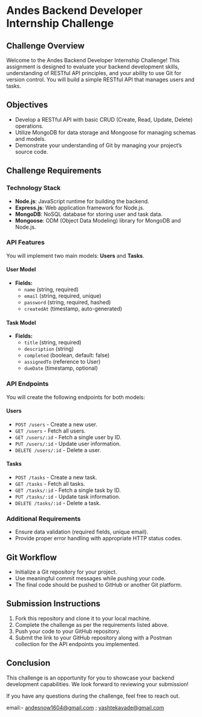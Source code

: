 # Andes Backend Developer Internship Challenge

## Challenge Overview

Welcome to the Andes Backend Developer Internship Challenge! This assignment is designed to evaluate your backend development skills, understanding of RESTful API principles, and your ability to use Git for version control. You will build a simple RESTful API that manages users and tasks.

## Objectives

- Develop a RESTful API with basic CRUD (Create, Read, Update, Delete) operations.
- Utilize MongoDB for data storage and Mongoose for managing schemas and models.
- Demonstrate your understanding of Git by managing your project’s source code.

## Challenge Requirements

### Technology Stack

- **Node.js**: JavaScript runtime for building the backend.
- **Express.js**: Web application framework for Node.js.
- **MongoDB**: NoSQL database for storing user and task data.
- **Mongoose**: ODM (Object Data Modeling) library for MongoDB and Node.js.

### API Features

You will implement two main models: **Users** and **Tasks**.

#### User Model

- **Fields:**
  - `name` (string, required)
  - `email` (string, required, unique)
  - `password` (string, required, hashed)
  - `createdAt` (timestamp, auto-generated)

#### Task Model

- **Fields:**
  - `title` (string, required)
  - `description` (string)
  - `completed` (boolean, default: false)
  - `assignedTo` (reference to User)
  - `dueDate` (timestamp, optional)

### API Endpoints

You will create the following endpoints for both models:

#### Users

- `POST /users` - Create a new user.
- `GET /users` - Fetch all users.
- `GET /users/:id` - Fetch a single user by ID.
- `PUT /users/:id` - Update user information.
- `DELETE /users/:id` - Delete a user.

#### Tasks

- `POST /tasks` - Create a new task.
- `GET /tasks` - Fetch all tasks.
- `GET /tasks/:id` - Fetch a single task by ID.
- `PUT /tasks/:id` - Update task information.
- `DELETE /tasks/:id` - Delete a task.

### Additional Requirements

- Ensure data validation (required fields, unique email).
- Provide proper error handling with appropriate HTTP status codes.

## Git Workflow

- Initialize a Git repository for your project.
- Use meaningful commit messages while pushing your code.
- The final code should be pushed to GitHub or another Git platform.

## Submission Instructions

1. Fork this repository and clone it to your local machine.
2. Complete the challenge as per the requirements listed above.
3. Push your code to your GitHub repository.
4. Submit the link to your GitHub repository along with a Postman collection for the API endpoints you implemented.

## Conclusion

This challenge is an opportunity for you to showcase your backend development capabilities. We look forward to reviewing your submission!

If you have any questions during the challenge, feel free to reach out.

email:- andesnow1604@gmail.com ; yashtekavade@gmail.com
